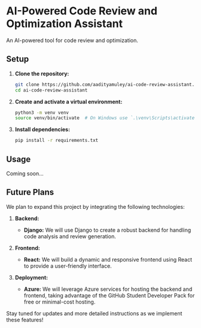 # AI-Powered Code Review and Optimization Assistant

An AI-powered tool for code review and optimization.

## Setup

1. **Clone the repository:**
    ```bash
    git clone https://github.com/aadityamuley/ai-code-review-assistant.git
    cd ai-code-review-assistant
    ```

2. **Create and activate a virtual environment:**
    ```bash
    python3 -m venv venv
    source venv/bin/activate  # On Windows use `.\venv\Scripts\activate`
    ```

3. **Install dependencies:**
    ```bash
    pip install -r requirements.txt
    ```

## Usage

Coming soon...

## Future Plans

We plan to expand this project by integrating the following technologies:

1. **Backend:**
    - **Django:** We will use Django to create a robust backend for handling code analysis and review generation.

2. **Frontend:**
    - **React:** We will build a dynamic and responsive frontend using React to provide a user-friendly interface.

3. **Deployment:**
    - **Azure:** We will leverage Azure services for hosting the backend and frontend, taking advantage of the GitHub Student Developer Pack for free or minimal-cost hosting.

Stay tuned for updates and more detailed instructions as we implement these features!

